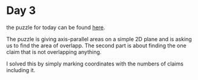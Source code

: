 # Day 3

the puzzle for today can be found [here](https://adventofcode.com/2018/day/3).

The puzzle is giving axis-parallel areas on a simple 2D plane and is asking us to find the area of overlapp.
The second part is about finding the one claim that is not overlapping anything.

I solved this by simply marking coordinates with the numbers of claims including it.
